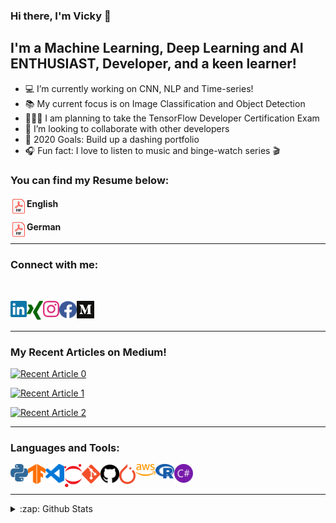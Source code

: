 ### Hi there, I'm Vicky 👋


## I'm a Machine Learning, Deep Learning and AI ENTHUSIAST, Developer, and a keen learner!

- 💻 I’m currently working on CNN, NLP and Time-series!
- 📚 My current focus is on Image Classification and Object Detection
- 👨🏽‍🎓 I am planning to take the TensorFlow Developer Certification Exam
- 🤝 I’m looking to collaborate with other developers
- 🥅 2020 Goals: Build up a dashing portfolio
- 🎧 Fun fact: I love to listen to music and binge-watch series 🎬

### You can find my Resume below:

#### English [<img align="left" alt="vkyprmr | Resume" width="26px" src="https://raw.githubusercontent.com/vkyprmr/vkyprmr/master/assets/png/PDF_32.png" />][resume]
#### German [<img align="left" alt="vkyprmr | Lebenslauf" width="26px" src="https://raw.githubusercontent.com/vkyprmr/vkyprmr/master/assets/png/PDF_32.png" />][lebenslauf]

---

### Connect with me:
<br />

[<img align="left" alt="vkyprmr | LinkedIn" width="26px" src="https://raw.githubusercontent.com/vkyprmr/vkyprmr/master/assets/svg/color/linkedin.svg" />][linkedin]
[<img align="left" alt="vkyprmr | Xing" width="26px" src="https://raw.githubusercontent.com/vkyprmr/vkyprmr/master/assets/svg/color/xing.svg" />][xing]
[<img align="left" alt="vkyprmr | Instagram" width="26px" src="https://raw.githubusercontent.com/vkyprmr/vkyprmr/master/assets/svg/color/instagram.svg" />][instagram]
[<img align="left" alt="vkyprmr | Facebook" width="28px" src="https://raw.githubusercontent.com/vkyprmr/vkyprmr/master/assets/svg/color/facebook.svg" />][facebook]
[<img align="left" alt="vkyprmr | Medium" width="28px" src="https://raw.githubusercontent.com/vkyprmr/vkyprmr/master/assets/png/Monogram.png" />][medium]

<br />
<br />

---

### My Recent Articles on Medium!
<a target="_blank" href="https://github-readme-medium-recent-article.vercel.app/medium/@parmarV/0"><img src="https://github-readme-medium-recent-article.vercel.app/medium/@parmarV/0" alt="Recent Article 0"></a>

<a target="_blank" href="https://github-readme-medium-recent-article.vercel.app/medium/@parmarV/0"><img src="https://github-readme-medium-recent-article.vercel.app/medium/@parmarV/1" alt="Recent Article 1"></a>

<a target="_blank" href="https://github-readme-medium-recent-article.vercel.app/medium/@parmarV/0"><img src="https://github-readme-medium-recent-article.vercel.app/medium/@parmarV/2" alt="Recent Article 2"></a>

---

### Languages and Tools:


<img align="left" width="28px" src="https://raw.githubusercontent.com/vkyprmr/vkyprmr/master/assets/svg/color/python.svg" />
<img align="left" width="28px" src="https://raw.githubusercontent.com/vkyprmr/vkyprmr/master/assets/svg/color/tensorflow.svg" />
<img align="left" width="30px" src="https://raw.githubusercontent.com/vkyprmr/vkyprmr/master/assets/svg/color/vscode.svg" />
<img align="left" width="28px" src="https://raw.githubusercontent.com/vkyprmr/vkyprmr/master/assets/svg/color/jupyter.svg" />
<img align="left" width="30px" src="https://raw.githubusercontent.com/vkyprmr/vkyprmr/master/assets/svg/color/git.svg" />
<img align="left" width="30px" src="https://raw.githubusercontent.com/vkyprmr/vkyprmr/master/assets/svg/color/github.svg" />
<img align="left" width="26px" src="https://raw.githubusercontent.com/vkyprmr/vkyprmr/master/assets/svg/color/pytorch.svg" />
<img align="left" width="32px" src="https://raw.githubusercontent.com/vkyprmr/vkyprmr/master/assets/svg/color/aws.svg" />
<img align="left" width="30px" src="https://raw.githubusercontent.com/vkyprmr/vkyprmr/master/assets/svg/color/r.svg" />
<img align="left" width="30px" src="https://raw.githubusercontent.com/vkyprmr/vkyprmr/master/assets/svg/color/csharp.svg" />

<br />
<br />

---

<details>
  <summary>:zap: Github Stats</summary>

  <img align="left" alt="vkyprmr's Github Stats" src="https://github-readme-stats.vercel.app/api?username=vkyprmr&show_icons=true&hide_border=true&theme=dark" />
  <img align="left" alt="vkyprmr's Github Stats" src="https://github-readme-stats.vercel.app/api/top-langs/?username=vkyprmr&show_icons=true&hide_border=true&theme=dark" />
  

</details>

[instagram]: https://www.instagram.com/vky_1090/
[linkedin]: https://www.linkedin.com/in/parmarvickyk/
[facebook]: https://www.facebook.com/vicky.parmar.52
[xing]: https://www.xing.com/profile/Vicky_Parmar/cv
[medium]: https://medium.com/@parmarV
[resume]:https://github.com/vkyprmr/vkyprmr/blob/master/assets/docs/resume.pdf
[lebenslauf]: https://github.com/vkyprmr/vkyprmr/blob/master/assets/docs/lebenslauf.pdf
